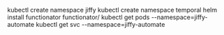 kubectl create namespace jiffy
kubectl create namespace temporal
helm install functionator functionator/
kubectl get pods --namespace=jiffy-automate
kubectl get svc --namespace=jiffy-automate